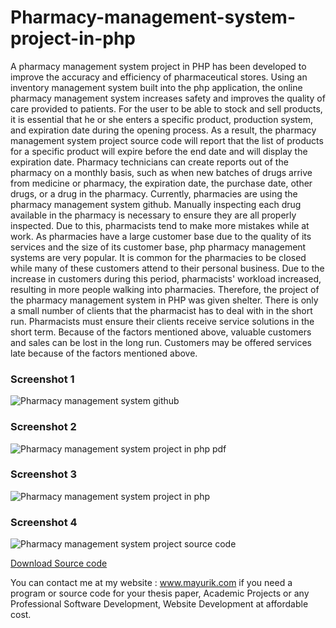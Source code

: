 # Pharmacy-management-system-project-in-php
 A pharmacy management system project in PHP has been developed to improve the accuracy and efficiency of pharmaceutical stores. Using an inventory management system built into the php application, the online pharmacy management system increases safety and improves the quality of care provided to patients. For the user to be able to stock and sell products, it is essential that he or she enters a specific product, production system, and expiration date during the opening process. As a result, the pharmacy management system project source code will report that the list of products for a specific product will expire before the end date and will display the expiration date. Pharmacy technicians can create reports out of the pharmacy on a monthly basis, such as when new batches of drugs arrive from medicine or pharmacy, the expiration date, the purchase date, other drugs, or a drug in the pharmacy. Currently, pharmacies are using the pharmacy management system github. Manually inspecting each drug available in the pharmacy is necessary to ensure they are all properly inspected. Due to this, pharmacists tend to make more mistakes while at work.  As pharmacies have a large customer base due to the quality of its services and the size of its customer base, php pharmacy management systems are very popular. It is common for the pharmacies to be closed while many of these customers attend to their personal business. Due to the increase in customers during this period, pharmacists' workload increased, resulting in more people walking into pharmacies. Therefore, the project of the pharmacy management system in PHP was given shelter. There is only a small number of clients that the pharmacist has to deal with in the short run. Pharmacists must ensure their clients receive service solutions in the short term. Because of the factors mentioned above, valuable customers and sales can be lost in the long run. Customers may be offered services late because of the factors mentioned above. 

<h3> Screenshot 1</h3>
<img src="https://www.mayurik.com/uploads/P0349/Pharmacy%20management%20system%20github.jpg" alt="Pharmacy management system github">

<h3>Screenshot 2</h3>
<img src="https://www.mayurik.com/uploads/P0349/Pharmacy%20management%20system%20project%20in%20php%20pdf.jpg" alt="Pharmacy management system project in php pdf">


<h3>Screenshot 3 </h3>
<img src="https://www.mayurik.com/uploads/P0349/Pharmacy%20management%20system%20project%20in%20php.jpg" alt="Pharmacy management system project in php">


<h3>Screenshot 4 </h3>
<img src="https://www.mayurik.com/uploads/P0349/Pharmacy%20management%20system%20project%20source%20code.jpg" alt="Pharmacy management system project source code">



<a href="https://github.com/mayuri339/Pharmacy-management-system-project-in-php/edit/main/README.md">Download Source code</a>

You can contact me at my website : www.mayurik.com if you need a program or source code for your thesis paper, Academic Projects or any Professional Software Development, Website Development at affordable cost.
